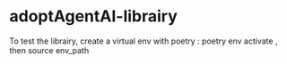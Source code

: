 # adoptAgentAI-librairy

To test the librairy, create a virtual env with poetry : poetry env activate , then  source env_path